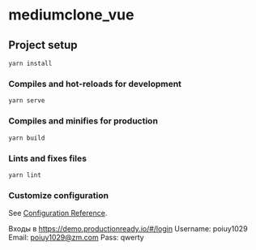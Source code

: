 # mediumclone_vue

## Project setup

```
yarn install
```

### Compiles and hot-reloads for development

```
yarn serve
```

### Compiles and minifies for production

```
yarn build
```

### Lints and fixes files

```
yarn lint
```

### Customize configuration

See [Configuration Reference](https://cli.vuejs.org/config/).

Входы в https://demo.productionready.io/#/login
Username: poiuy1029
Email: poiuy1029@zm.com
Pass: qwerty
